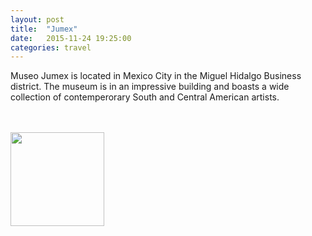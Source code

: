 ```yaml
---
layout: post
title:  "Jumex"
date:   2015-11-24 19:25:00
categories: travel
---
```

Museo Jumex is located in Mexico City in the Miguel Hidalgo Business district. The museum is in an impressive building and boasts a wide collection of contemperorary South and Central American artists.

<br><br>
<img class="myImg" src="{{site.url}}/assets/IMG_.jpg" alt=" " width="150" height="150">
<br>
